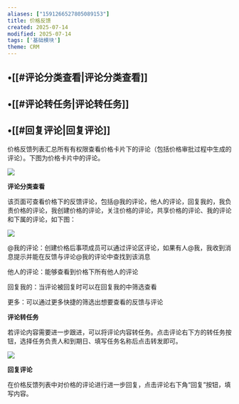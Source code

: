 ```yaml
---
aliases: ["1591266527805089153"]
title: 价格反馈
created: 2025-07-14
modified: 2025-07-14
tags: ['基础模块']
theme: CRM
---
```


## •[[#评论分类查看|评论分类查看]]

## •[[#评论转任务|评论转任务]]

## •[[#回复评论|回复评论]]

价格反馈列表汇总所有有权限查看价格卡片下的评论（包括价格审批过程中生成的评论）。下图为价格卡片中的评论。

![](https://myhelpdoc.oss-cn-heyuan.aliyuncs.com/mdimages/50bf8e1ef877fa9b99a04f39f8b6f31a.jpg)

**评论分类查看**

该页面可查看价格下的反馈评论，包括@我的评论，他人的评论，回复我的，我负责价格的评论，我创建价格的评论，关注价格的评论，共享价格的评论、我的评论和下属的评论，如下图：

![](https://myhelpdoc.oss-cn-heyuan.aliyuncs.com/mdimages/640e5171c1d7afff0727cbf9ca599f4f.jpg)

@我的评论：创建价格后事项成员可以通过评论区评论，如果有人@我，我收到消息提示并能在反馈与评论@我的评论中查找到该消息

他人的评论：能够查看到价格下所有他人的评论

回复我的：当评论被回复时可以在回复我的中筛选查看

更多：可以通过更多快捷的筛选出想要查看的反馈与评论

**评论转任务**

若评论内容需要进一步跟进，可以将评论内容转任务。点击评论右下方的转任务按钮，选择任务负责人和到期日、填写任务名称后点击转发即可。

![](https://myhelpdoc.oss-cn-heyuan.aliyuncs.com/mdimages/3fdde8e91e127317eb9cf2d9c45f7e4b.jpg)

**回复评论**

在价格反馈列表中对价格的评论进行进一步回复，点击评论右下角“回复”按钮，填写内容。


